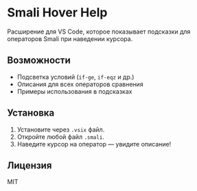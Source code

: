 # Smali Hover Help

Расширение для VS Code, которое показывает подсказки для операторов Smali при наведении курсора.

## Возможности
- Подсветка условий (`if-ge`, `if-eqz` и др.)
- Описания для всех операторов сравнения
- Примеры использования в подсказках

## Установка
1. Установите через `.vsix` файл.
2. Откройте любой файл `.smali`.
3. Наведите курсор на оператор — увидите описание!

## Лицензия
MIT